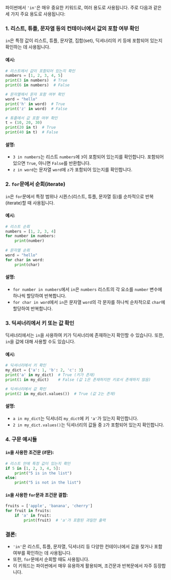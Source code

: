 파이썬에서 `'in'`은 매우 중요한 키워드로, 여러 용도로 사용됩니다. 주로 다음과 같은 세 가지 주요 용도로 사용됩니다:

### 1. **리스트, 튜플, 문자열 등의 컨테이너에서 값의 포함 여부 확인**

`in`은 특정 값이 리스트, 튜플, 문자열, 집합(set), 딕셔너리의 키 등에 포함되어 있는지 확인하는 데 사용됩니다.

#### 예시:
```python
# 리스트에서 값이 포함되어 있는지 확인
numbers = [1, 2, 3, 4, 5]
print(3 in numbers)  # True
print(6 in numbers)  # False

# 문자열에서 문자 포함 여부 확인
word = "hello"
print('h' in word)  # True
print('z' in word)  # False

# 튜플에서 값 포함 여부 확인
t = (10, 20, 30)
print(20 in t)  # True
print(40 in t)  # False
```

#### 설명:
- `3 in numbers`는 리스트 `numbers`에 `3`이 포함되어 있는지를 확인합니다. 포함되어 있으면 `True`, 아니면 `False`를 반환합니다.
- `z in word`는 문자열 `word`에 `z`가 포함되어 있는지를 확인합니다.

### 2. **`for`문에서 순회(iterate)**
`in`은 `for`문에서 특정 범위나 시퀀스(리스트, 튜플, 문자열 등)를 순차적으로 반복(iterate)할 때 사용됩니다.

#### 예시:
```python
# 리스트 순회
numbers = [1, 2, 3, 4]
for number in numbers:
    print(number)
    
# 문자열 순회
word = "hello"
for char in word:
    print(char)
```

#### 설명:
- `for number in numbers`에서 `in`은 `numbers` 리스트의 각 요소를 `number` 변수에 하나씩 할당하여 반복합니다.
- `for char in word`에서 `in`은 문자열 `word`의 각 문자를 하나씩 순차적으로 `char`에 할당하여 반복합니다.

### 3. **딕셔너리에서 키 또는 값 확인**

딕셔너리에서는 `in`을 사용하여 키가 딕셔너리에 존재하는지 확인할 수 있습니다. 또한, `in`을 값에 대해 사용할 수도 있습니다.

#### 예시:
```python
# 딕셔너리에서 키 확인
my_dict = {'a': 1, 'b': 2, 'c': 3}
print('a' in my_dict)  # True (키가 존재)
print(1 in my_dict)    # False (값 1은 존재하지만 키로서 존재하지 않음)

# 딕셔너리에서 값 확인
print(2 in my_dict.values())  # True (값 2는 존재)
```

#### 설명:
- `a in my_dict`는 딕셔너리 `my_dict`에 키 `'a'`가 있는지 확인합니다.
- `2 in my_dict.values()`는 딕셔너리의 값들 중 `2`가 포함되어 있는지 확인합니다.

### 4. **구문 예시들**

#### `in`을 사용한 조건문 (if문):
```python
# 리스트 안에 특정 값이 있는지 확인
if 5 in [1, 2, 3, 4, 5]:
    print("5 is in the list")
else:
    print("5 is not in the list")
```

#### `in`을 사용한 `for`문과 조건문 결합:
```python
fruits = ['apple', 'banana', 'cherry']
for fruit in fruits:
    if 'a' in fruit:
        print(fruit)  # 'a'가 포함된 과일만 출력
```

### 결론:
- `'in'`은 리스트, 튜플, 문자열, 딕셔너리 등 다양한 컨테이너에서 값을 찾거나 포함 여부를 확인하는 데 사용됩니다.
- 또한, `for`문에서 순회할 때도 사용됩니다.
- 이 키워드는 파이썬에서 매우 유용하게 활용되며, 조건문과 반복문에서 자주 등장합니다.